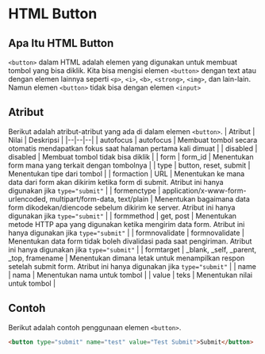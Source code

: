 # HTML Button

## Apa Itu HTML Button
`<button>` dalam HTML adalah elemen yang digunakan untuk membuat tombol yang bisa diklik. Kita bisa mengisi elemen `<button>` dengan text atau dengan elemen lainnya seperti `<p>`, `<i>`, `<b>`, `<strong>`, `<img>`, dan lain-lain. Namun elemen `<button>` tidak bisa dengan elemen `<input>`

## Atribut
Berikut adalah atribut-atribut yang ada di dalam elemen `<button>`.
| Atribut | Nilai | Deskripsi |
|--|--|--|
| autofocus | autofocus | Membuat tombol secara otomatis mendapatkan fokus saat halaman pertama kali dimuat |
| disabled | disabled | Membuat tombol tidak bisa diklik |
| form | form_id | Menentukan form mana yang terkait dengan tombolnya |
| type | button, reset, submit | Menentukan tipe dari tombol |
| formaction | URL | Menentukan ke mana data dari form akan dikirim ketika form di submit. Atribut ini hanya digunakan jika `type="submit"` |
| formenctype | application/x-www-form-urlencoded, multipart/form-data, text/plain | Menentukan bagaimana data form dikodekan/diencode sebelum dikirim ke server. Atribut ini hanya digunakan jika `type="submit"` |
| formmethod | get, post | Menentukan metode HTTP apa yang digunakan ketika mengirim data form. Atribut ini hanya digunakan jika `type="submit"` |
| formnovalidate | formnovalidate | Menentukan data form tidak boleh divalidasi pada saat pengiriman. Atribut ini hanya digunakan jika `type="submit"` |
| formtarget | _blank, _self, _parent, _top, framename | Menentukan dimana letak untuk menampilkan respon setelah submit form. Atribut ini hanya digunakan jika `type="submit"` |
| name | nama | Menentukan nama untuk tombol |
| value | teks | Menentukan nilai untuk tombol |

## Contoh
Berikut adalah contoh penggunaan elemen `<button>`.
```html
<button type="submit" name="test" value="Test Submit">Submit</button>
```

